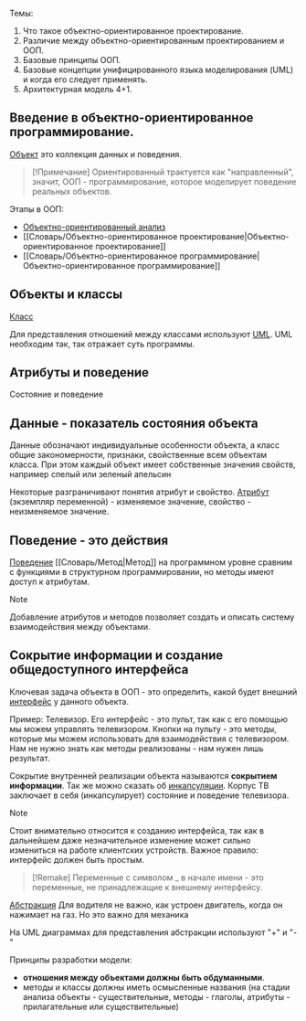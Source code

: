 Темы:
1. Что такое объектно-ориентированное проектирование.
2. Различие между объектно-ориентированным проектированием и ООП.
3. Базовые принципы ООП.
4. Базовые концепции унифицированного языка моделирования (UML) и когда его следует применять.
5. Архитектурная модель 4+1.

## Введение в объектно-ориентированное программирование.

[Объект](Объект.md) это коллекция данных и поведения. 

> [!Примечание]
> Ориентированный трактуется как "направленный", значит, ООП - программирование, которое моделирует поведение реальных объектов.

Этапы в ООП:
- [Объектно-ориентированный анализ](Объектно-ориентированный%20анализ.md)
- [[Словарь/Объектно-ориентированное проектирование|Объектно-ориентированное проектирование]]
- [[Словарь/Объектно-ориентированное программирование|Объектно-ориентированное программирование]]

## Объекты и классы 

[Класс](Класс.md)

Для представления отношений между классами используют [UML](UML.md).
UML необходим так, так отражает суть программы.

## Атрибуты и поведение 

Состояние и поведение

## Данные - показатель состояния объекта

Данные обозначают индивидуальные особенности объекта, а класс общие закономерности, признаки, свойственные всем объектам класса. При этом каждый объект имеет собственные значения свойств, например спелый или зеленый апельсин

Некоторые разграничивают понятия атрибут и свойство. [Атрибут](Атрибут.md) (экземпляр переменной) - изменяемое значение, свойство - неизменяемое значение.


## Поведение - это действия 

[Поведение](Поведение.md) [[Словарь/Метод|Метод]] на программном уровне сравним с функциями в структурном программировании, но методы имеют доступ к атрибутам.

> [!Note]
> Добавление атрибутов и методов позволяет создать и описать систему взаимодействия между объектами.


## Сокрытие информации и создание общедоступного интерфейса

Ключевая задача объекта в ООП - это определить, какой будет внешний [интерфейс](Словарь%5CИнтерфейс) у данного объекта.

Пример: Телевизор. Его интерфейс - это пульт, так как с его помощью мы можем управлять телевизором. Кнопки на пульту - это методы, которые мы можем использовать для взаимодействия с телевизором. Нам не нужно знать как методы реализованы -  нам нужен лишь результат.

Сокрытие внутренней реализации объекта называются **сокрытием информации**. Так же можно сказать об [инкапсуляции](Инкапсуляция.md). Корпус ТВ заключает в себя (инкапсулирует) состояние и поведение телевизора.

> [!Note]
> Стоит внимательно относится к созданию интерфейса, так как в дальнейшем даже незначительное изменение может сильно измениться на работе клиентских устройств. Важное правило: интерфейс должен быть простым. 

> [!Remake]
> Переменные с символом _ в начале имени - это переменные, не принадлежащие к внешнему интерфейсу.

[Абстракция](Абстракция.md) 
Для водителя не важно, как устроен двигатель, когда он нажимает на газ. Но это важно для механика

На UML диаграммах для представления абстракции используют "+" и "-"

Принципы разработки модели: 
* **отношения между объектами должны быть обдуманными**.
* методы и классы должны иметь осмысленные названия (на стадии анализа объекты - существительные, методы - глаголы, атрибуты - прилагательные или существительные)